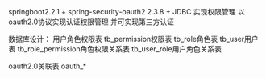 springboot2.2.1 + spring-security-oauth2 2.3.8 + JDBC 实现权限管理 以oauth2.0协议实现认证权限管理  并可实现第三方认证

数据库设计：
用户角色权限表
tb_permission权限表
tb_role角色表
tb_user用户表
tb_role_permission角色权限关系表
tb_user_role用户角色关系表

oauth2.0关联表
oauth_*  
